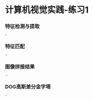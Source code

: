 # 计算机视觉实践-练习1

### 特征检测与提取

<img src="https://github.com/newtenV/computer_vision_practice_1/tree/main/results/kps.jpg" alt="kps" style="zoom: 15%;" />

### 特征匹配

<img src="https://github.com/newtenV/computer_vision_practice_1/tree/main/results/match.jpg" alt="match" style="zoom:15%;" />

### 图像拼接结果

<img src="https://github.com/newtenV/computer_vision_practice_1/tree/main/results/result1.jpg" alt="result1" style="zoom:15%;" />

### DOG高斯差分金字塔

<img src="https://github.com/newtenV/computer_vision_practice_1/tree/main/results/DOG.jpg" alt="DOG" style="zoom:15%;" />

### 
